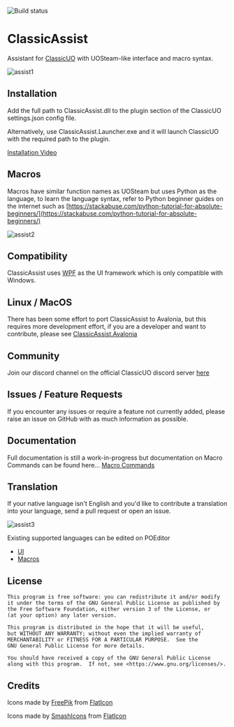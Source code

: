 ﻿﻿![Build status](https://github.com/Reetus/ClassicAssist/actions/workflows/release.yml/badge.svg)

# ClassicAssist

Assistant for [ClassicUO](https://github.com/andreakarasho/ClassicUO) with UOSteam-like interface and macro syntax.

![assist1](https://github.com/Reetus/ClassicAssist/assets/6239195/3e6b1a23-a548-4c46-b1b5-747db0f6ab24)

## Installation

Add the full path to ClassicAssist.dll to the plugin section of the ClassicUO settings.json config file.

Alternatively, use ClassicAssist.Launcher.exe and it will launch ClassicUO with the required path to the plugin.

[Installation Video](https://www.youtube.com/watch?v=SQ5QhR1TS1U&feature=youtu.be)

## Macros

Macros have similar function names as UOSteam but uses Python as the language, to learn the language syntax, refer to Python beginner guides on the internet such as [https://stackabuse.com/python-tutorial-for-absolute-beginners/](https://stackabuse.com/python-tutorial-for-absolute-beginners/)


![assist2](https://user-images.githubusercontent.com/6239195/73602829-d8166e80-45b4-11ea-8132-61c29fce3862.png)

## Compatibility

ClassicAssist uses [WPF](https://en.wikipedia.org/wiki/Windows_Presentation_Foundation) as the UI framework which is only compatible with Windows.

## Linux / MacOS

There has been some effort to port ClassicAssist to Avalonia, but this requires more development effort, if you are a developer and want to contribute, please see [ClassicAssist.Avalonia](https://github.com/Reetus/ClassicAssist.Avalonia)

## Community

Join our discord channel on the official ClassicUO discord server [here](https://discord.gg/DKgfjMqH)

## Issues / Feature Requests

If you encounter any issues or require a feature not currently added, please raise an issue on GitHub with as much information as possible.

## Documentation

Full documentation is still a work-in-progress but documentation on Macro Commands can be found here... [Macro Commands](https://github.com/Reetus/ClassicAssist/wiki/Macro-Commands)

## Translation

If your native language isn't English and you'd like to contribute a translation into your language, send a pull request or open an issue.

![assist3](https://user-images.githubusercontent.com/6239195/73602831-da78c880-45b4-11ea-82e4-fe71c3ca41c8.png)

Existing supported languages can be edited on POEditor
* [UI](https://poeditor.com/join/project/64bC3Q4fdt)
* [Macros](https://poeditor.com/projects/view?id=671853)

## License

    This program is free software: you can redistribute it and/or modify
    it under the terms of the GNU General Public License as published by
    the Free Software Foundation, either version 3 of the License, or
    (at your option) any later version.

    This program is distributed in the hope that it will be useful,
    but WITHOUT ANY WARRANTY; without even the implied warranty of
    MERCHANTABILITY or FITNESS FOR A PARTICULAR PURPOSE.  See the
    GNU General Public License for more details.

    You should have received a copy of the GNU General Public License
    along with this program.  If not, see <https://www.gnu.org/licenses/>.

## Credits

Icons made by [FreePik](https://www.flaticon.com/authors/freepik) from [FlatIcon](https://www.flaticon.com/)

Icons made by [SmashIcons](https://www.flaticon.com/authors/smashicons) from [FlatIcon](https://www.flaticon.com/)


